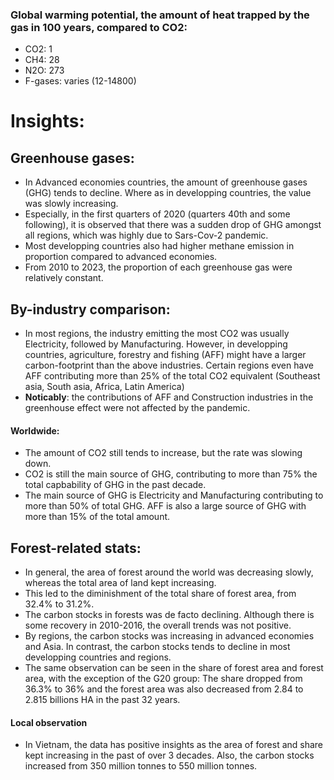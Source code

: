 ### Global warming potential, the amount of heat trapped by the gas in 100 years, compared to CO2:
- CO2: 1
- CH4: 28
- N2O: 273
- F-gases: varies (12-14800)

# Insights:

## Greenhouse gases:
- In Advanced economies countries, the amount of greenhouse gases (GHG) tends to decline. Where as in developping countries, the value was slowly increasing.
- Especially, in the first quarters of 2020 (quarters 40th and some following), it is observed that there was a sudden drop of GHG amongst all regions, which was highly due to Sars-Cov-2 pandemic.
- Most developping countries also had higher methane emission in proportion compared to advanced economies.
- From 2010 to 2023, the proportion of each greenhouse gas were relatively constant.

## By-industry comparison:
- In most regions, the industry emitting the most CO2 was usually Electricity, followed by Manufacturing. However, in developping countries, agriculture, forestry and fishing (AFF) might have a larger carbon-footprint than the above industries. Certain regions even have AFF contributing more than 25% of the total CO2 equivalent (Southeast asia, South asia, Africa, Latin America)
- __Noticably__: the contributions of AFF and Construction industries in the greenhouse effect were not affected by the pandemic.

#### Worldwide:
- The amount of CO2 still tends to increase, but the rate was slowing down.
- CO2 is still the main source of GHG, contributing to more than 75% the total capbability of GHG in the past decade.
- The main source of GHG is Electricity and Manufacturing contributing to more than 50% of total GHG. AFF is also a large source of GHG with more than 15% of the total amount.

## Forest-related stats:
- In general, the area of forest around the world was decreasing slowly, whereas the total area of land kept increasing.
- This led to the diminishment of the total share of forest area, from 32.4% to 31.2%.
- The carbon stocks in forests was de facto declining. Although there is some recovery in 2010-2016, the overall trends was not positive.
- By regions, the carbon stocks was increasing in advanced economies and Asia. In contrast, the carbon stocks tends to decline in most developping countries and regions.
- The same observation can be seen in the share of forest area and forest area, with the exception of the G20 group: The share dropped from 36.3% to 36% and the forest area was also decreased from 2.84 to 2.815 billions HA in the past 32 years.

#### Local observation
- In Vietnam, the data has positive insights as the area of forest and share kept increasing in the past of over 3 decades. Also, the carbon stocks increased from 350 million tonnes to 550 million tonnes.